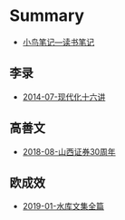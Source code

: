 # Summary

* [小鸟笔记—读书笔记](./README.md)

## 李录

* [2014-07-现代化十六讲](./lilu/index.md)

## 高善文

* [2018-08-山西证券30周年](./gaoshanwen/shanxi30.md)

## 欧成效

* [2019-01-水库文集全篇](https://www.lijiaocn.com/shuiku/)
